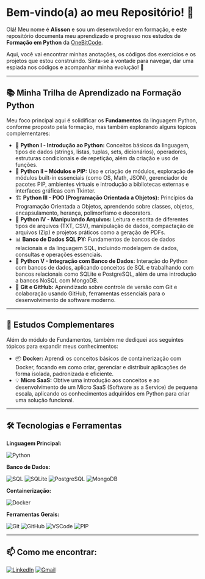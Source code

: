 # Bem-vindo(a) ao meu Repositório! 👋

Olá! Meu nome é **Alisson** e sou um desenvolvedor em formação, e este repositório documenta meu aprendizado e progresso nos estudos de **Formação em Python** da [OneBitCode](https://onebitcode.com/).

Aqui, você vai encontrar minhas anotações, os códigos dos exercícios e os projetos que estou construindo. Sinta-se à vontade para navegar, dar uma espiada nos códigos e acompanhar minha evolução! 🚀

---

## 📚 Minha Trilha de Aprendizado na Formação Python

Meu foco principal aqui é solidificar os **Fundamentos** da linguagem Python, conforme proposto pela formação, mas também explorando alguns tópicos complementares:

- 🐍 **Python I - Introdução ao Python:**
  Conceitos básicos da linguagem, tipos de dados (strings, listas, tuplas, sets, dicionários), operadores, estruturas condicionais e de repetição, além da criação e uso de funções.
- 🧩 **Python II – Módulos e PIP:**
  Uso e criação de módulos, exploração de módulos built-in essenciais (como OS, Math, JSON), gerenciador de pacotes PIP, ambientes virtuais e introdução a bibliotecas externas e interfaces gráficas com Tkinter.
- 🏗️ **Python III - POO (Programação Orientada a Objetos):**
  Princípios da Programação Orientada a Objetos, aprendendo sobre classes, objetos, encapsulamento, herança, polimorfismo e decorators.
- 📂 **Python IV - Manipulando Arquivos:**
  Leitura e escrita de diferentes tipos de arquivos (TXT, CSV), manipulação de dados, compactação de arquivos (Zip) e projetos práticos como a geração de PDFs.
- 📊 **Banco de Dados SQL PY:**
  Fundamentos de bancos de dados relacionais e da linguagem SQL, incluindo modelagem de dados, consultas e operações essenciais.
- 💾 **Python V - Integração com Banco de Dados:**
  Interação do Python com bancos de dados, aplicando conceitos de SQL e trabalhando com bancos relacionais como SQLite e PostgreSQL, além de uma introdução a bancos NoSQL com MongoDB.
- 🌿 **Git e GitHub:**
  Aprendizado sobre controle de versão com Git e colaboração usando GitHub, ferramentas essenciais para o desenvolvimento de software moderno.

---

## 🐳 Estudos Complementares

Além do módulo de Fundamentos, também me dediquei aos seguintes tópicos para expandir meus conhecimentos:

-   📦 **Docker:**
    Aprendi os conceitos básicos de containerização com Docker, focando em como criar, gerenciar e distribuir aplicações de forma isolada, padronizada e eficiente.
-   💡 **Micro SaaS:**
    Obtive uma introdução aos conceitos e ao desenvolvimento de um Micro SaaS (Software as a Service) de pequena escala, aplicando os conhecimentos adquiridos em Python para criar uma solução funcional.

---

## 🛠️ Tecnologias e Ferramentas

**Linguagem Principal:**

![Python](https://img.shields.io/badge/Python-3776AB?style=for-the-badge&logo=python&logoColor=white)

**Banco de Dados:**

![SQL](https://img.shields.io/badge/SQL-%234479A1.svg?style=for-the-badge&logo=sqlite&logoColor=white)
![SQLite](https://img.shields.io/badge/SQLite-%23003B57.svg?style=for-the-badge&logo=sqlite&logoColor=white)
![PostgreSQL](https://img.shields.io/badge/PostgreSQL-%23316192.svg?style=for-the-badge&logo=postgresql&logoColor=white)
![MongoDB](https://img.shields.io/badge/MongoDB-%234EA94B.svg?style=for-the-badge&logo=mongodb&logoColor=white)

**Containerização:**

![Docker](https://img.shields.io/badge/Docker-%232496ED.svg?style=for-the-badge&logo=docker&logoColor=white)

**Ferramentas Gerais:**

![Git](https://img.shields.io/badge/GIT-%23F05033.svg?style=for-the-badge&logo=git&logoColor=white)
![GitHub](https://img.shields.io/badge/GitHub-%23181717.svg?style=for-the-badge&logo=github&logoColor=white)
![VSCode](https://img.shields.io/badge/Visual_Studio_Code-007ACC?style=for-the-badge&logo=visual-studio-code&logoColor=white)
![PIP](https://img.shields.io/badge/PIP-3B76A7?style=for-the-badge&logo=python&logoColor=yellow)

---

## 📫 Como me encontrar:

[![LinkedIn](https://img.shields.io/badge/LinkedIn-%230077B5.svg?style=for-the-badge&logo=linkedin&logoColor=white)](https://www.linkedin.com/in/alisson-pereira-ferreira-45022623b/)
[![Gmail](https://img.shields.io/badge/Gmail-%23EA4335.svg?style=for-the-badge&logo=gmail&logoColor=white)](mailto:alissonpef@gmail.com)
